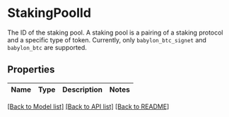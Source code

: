 # StakingPoolId

The ID of the staking pool. A staking pool is a pairing of a staking protocol and a specific type of token. Currently, only `babylon_btc_signet` and `babylon_btc` are supported.

## Properties

Name | Type | Description | Notes
------------ | ------------- | ------------- | -------------

[[Back to Model list]](../README.md#documentation-for-models) [[Back to API list]](../README.md#documentation-for-api-endpoints) [[Back to README]](../README.md)


